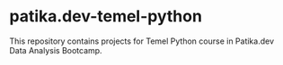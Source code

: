 # patika.dev-temel-python
This repository contains projects for Temel Python course in Patika.dev Data Analysis Bootcamp.
